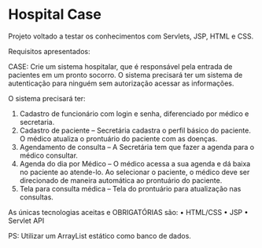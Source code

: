 # Hospital Case
Projeto voltado a testar os conhecimentos com Servlets, JSP, HTML e CSS.

Requisitos apresentados:

CASE: Crie um sistema hospitalar, que é responsável pela entrada de pacientes em um pronto socorro. 
O sistema precisará ter um sistema de autenticação para ninguém sem autorização acessar as informações.

O sistema precisará ter:

1)	Cadastro de funcionário com login e senha, diferenciado por médico e secretaria.
2)	Cadastro de paciente – Secretária cadastra o perfil básico do paciente. O médico atualiza o prontuário do paciente com as doenças.
3)	Agendamento de consulta – A Secretária tem que fazer a agenda para o médico consultar.
4)	Agenda do dia por Médico – O médico acessa a sua agenda e dá baixa no paciente ao atende-lo.
Ao selecionar o paciente, o médico deve ser direcionado de maneira automática ao prontuário do paciente.
5)	Tela para consulta médica – Tela do prontuário para atualização nas consultas.

As únicas tecnologias aceitas e OBRIGATÓRIAS são:
•	HTML/CSS
•	JSP
•	Servlet API

PS: Utilizar um ArrayList estático como banco de dados.
